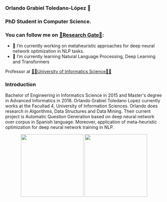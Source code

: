 ### Orlando Grabiel Toledano-López 👋

### PhD Student in Computer Science. 
### You can follow me on [🧪Research Gate🧪](https://www.researchgate.net/profile/Orlando-Toledano-Lopez-2): 

+ 🔭 I’m currently working on metaheuristic approaches for deep neural network optimization in NLP tasks.
+ 🌱 I’m currently learning Natural Language Processing, Deep Learning and Transformers

Professor at [👨‍🏫University of Informatics Science👨‍🏫](https://www.uci.cu/universidad/claustro/orlando-grabiel-toledano-lopez)

### Introduction

Bachelor of Engineering in Informatics Science in 2015 and Master's degree in Advanced Informatics in 2018. Orlando Grabiel Toledano Lopez currently works at the Facultad 4, University of Information Sciences. Orlando does research in Algorithms, Data Structures and Data Mining. Their current project is Automatic Question Generation based on deep neural network over corpus in Spanish language. Moreover, application of meta-heuristic optimization for deep neural network training in NLP.

<p align = "center">
  <img src = "https://github-readme-stats.vercel.app/api?username=ogtoledano&show_icons=true&count_private=true&theme=synthwave" height = 200>
  <img src = "https://github-readme-stats.vercel.app/api/top-langs/?username=ogtoledano&theme=synthwave&langs_count=3&hide=javascript,html,css" height = 200>
</p>
